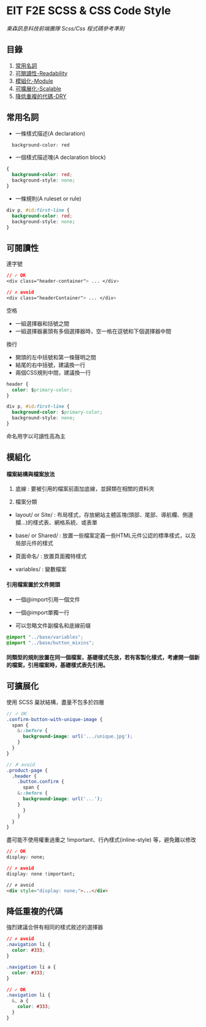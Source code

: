 # EIT F2E SCSS & CSS Code Style
*東森訊息科技前端團隊 Scss/Css 程式碼參考準則*

## 目錄

1. [常用名詞](#常用名詞)
1. [可閱讀性-Readability](#可閱讀性)
1. [模組化-Module](#模組化)
1. [可擴展化-Scalable](#可擴展化)
1. [降低重複的代碼-DRY](#降低重複的代碼)


## 常用名詞

* 一條樣式描述(A declaration)
```css
  background-color: red
```    

* 一個樣式描述塊(A declaration block)
```css
{
  background-color: red;
  background-style: none;
}
```       

* 一條規則(A ruleset or rule)
```css   
div p, #id:first-line {
  background-color: red;
  background-style: none;
}
```

## 可閱讀性

連字號
```css
// ✓ OK
<div class="header-container"> ... </div>

// ✗ avoid 
<div class="headerContainer"> ... </div>
```

空格

* 一組選擇器和括號之間
* 一組選擇器裏頭有多個選擇器時，空一格在逗號和下個選擇器中間

換行

* 開頭的左中括號和第一條聲明之間
* 結尾的右中括號，建議換一行
* 兩個CSS規則中間，建議換一行

```css
header {
  color: $primary-color;
}

div p, #id:first-line {
  background-color: $primary-color;
  background-style: none;
}
```

命名用字以可讀性高為主


## 模組化

#### 檔案結構與檔案放法

1. 底線 : 要被引用的檔案前面加底線，並歸類在相關的資料夾

2. 檔案分類

* layout/ or Site/ : 布局樣式，存放網站主體區塊(頭部、尾部、導航欄、側邊攔...)的樣式表、網格系統、或表單

* base/ or Shared/ : 放置一些檔案定義一些HTML元件公認的標準樣式，以及局部元件的樣式

* 頁面命名/ : 放置頁面獨特樣式

* variables/ : 變數檔案

#### 引用檔案置於文件開頭

* 一個@import引用一個文件

* 一個@import單獨一行

* 可以忽略文件副檔名和底線前缀

```scss
@import "../base/variables";
@import "../base/button_mixins";
```

#### 同類型的規則放置在同一個檔案，基礎樣式先放，若有客製化樣式，考慮開一個新的檔案，引用檔案時，基礎樣式表先引用。


## 可擴展化

使用 SCSS 巢狀結構，盡量不包多於四層
```scss
// ✓ OK
.confirm-button-with-unique-image {
  span {
    &::before {
      background-image: url('.../unique.jpg'); 
    }
  }
}

// ✗ avoid 
.product-page {
  .header {
    .button.confirm {
      span {
	&::before {
	  background-image: url('...'); 
	}
      }
    }
  }
}
```

盡可能不使用權重過重之 !important、行內樣式(inline-style) 等，避免難以修改
```css
// ✓ OK
display: none;

// ✗ avoid 
display: none !important;
```
```html
// ✗ avoid 
<div style="display: none;">...</div>
```

## 降低重複的代碼

強烈建議合併有相同的樣式敘述的選擇器
```css
// ✗ avoid 
.navigation li {
  color: #333;
}

.navigation li a {
  color: #333;
}

// ✓ OK
.navigation li {
  &, a {
    color: #333;
  }
}
```
